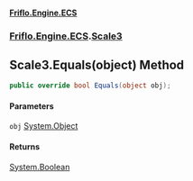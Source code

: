 #### [Friflo.Engine.ECS](index.md#'index')
### [Friflo.Engine.ECS](Friflo.Engine.ECS.md#'Friflo.Engine.ECS').[Scale3](Scale3.md#'Friflo.Engine.ECS.Scale3')

## Scale3.Equals(object) Method

```csharp
public override bool Equals(object obj);
```
#### Parameters

<a name='Friflo.Engine.ECS.Scale3.Equals(object).obj'></a>

`obj` [System.Object](https://docs.microsoft.com/en-us/dotnet/api/System.Object#'System.Object')

#### Returns
[System.Boolean](https://docs.microsoft.com/en-us/dotnet/api/System.Boolean#'System.Boolean')